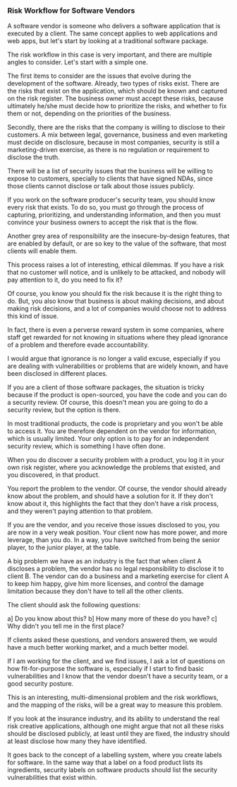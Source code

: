 ### Risk Workflow for Software Vendors

A software vendor is someone who delivers a software application that is executed by a client. The same concept applies to web applications and web apps, but let's start by looking at a traditional software package.

The risk workflow in this case is very important, and there are multiple angles to consider. Let's start with a simple one.

The first items to consider are the issues that evolve during the development of the software. Already, two types of risks exist. There are the risks that exist on the application, which should be known and captured on the risk register. The business owner must accept these risks, because ultimately he/she must decide how to prioritize the risks, and whether to fix them or not, depending on the priorities of the business.

Secondly, there are the risks that the company is willing to disclose to their customers. A mix between legal, governance, business and even marketing must decide on disclosure, because in most companies, security is still a marketing-driven exercise, as there is no regulation or requirement to disclose the truth.

There will be a list of security issues that the business will be willing to expose to customers, specially to clients that have signed NDAs, since those clients cannot disclose or talk about those issues publicly.

If you work on the software producer's security team, you should know every risk that exists. To do so, you must go through the process of capturing, prioritizing, and understanding information, and then you must convince your business owners to accept the risk that is the flow.

Another grey area of responsibility are the insecure-by-design features, that are enabled by default, or are so key to the value of the software, that most clients will enable them.

This process raises a lot of interesting, ethical dilemmas.  If you have a risk that no customer will notice, and is unlikely to be attacked, and nobody will pay attention to it, do you need to fix it?

Of course, you know you should fix the risk because it is the right thing to do. But, you also know that business is about making decisions, and about making risk decisions, and a lot of companies would choose not to address this kind of issue.

In fact, there is even a perverse reward system in some companies, where staff get rewarded for not knowing in situations where they plead ignorance of a problem and therefore evade accountability.

I would argue that ignorance is no longer a valid excuse, especially if you are dealing with vulnerabilities or problems that are widely known, and have been disclosed in different places.

If you are a client of those software packages, the situation is tricky because if the product is open-sourced, you have the code and you can do a security review.  Of course, this doesn't mean you are going to do a security review, but the option is there.

In most traditional products, the code is proprietary and you won't be able to access it. You are therefore dependent on the vendor for information, which is usually limited. Your only option is to pay for an independent security review, which is something I have often done.

When you do discover a security problem with a product, you log it in your own risk register, where you acknowledge the problems that existed, and you discovered, in that product.

You report the problem to the vendor. Of course, the vendor should already know about the problem, and should have a solution for it. If they don't know about it, this highlights the fact that they don't have a risk process, and they weren't paying attention to that problem.

If you are the vendor, and you receive those issues disclosed to you, you are now in a very weak position. Your client now has more power, and more leverage, than you do. In a way, you have switched from being the senior player, to the junior player, at the table.

A big problem we have as an industry is the fact that when client A discloses a problem, the vendor has no legal responsibility to disclose it to client B. The vendor can do a business and a marketing exercise for client A to keep him happy, give him more licenses, and control the damage limitation because they don't have to tell all the other clients.

The client should ask the following questions:

a] Do you know about this?
b] How many more of these do you have?
c] Why didn't you tell me in the first place?

If clients asked these questions, and vendors answered them, we would have a much better working market, and a much better model.

If I am working for the client, and we find issues, I ask a lot of questions on how fit-for-purpose the software is, especially if I start to find basic vulnerabilities and I know that the vendor doesn't have a security team, or a good security posture.

This is an interesting, multi-dimensional problem and the risk workflows, and the mapping of the risks, will be a great way to measure this problem.

If you look at the insurance industry, and its ability to understand the real risk creative applications, although one might argue that not all these risks should be disclosed publicly, at least until they are fixed, the industry should at least disclose how many they have identified.

It goes back to the concept of a labelling system, where you create labels for software. In the same way that a label on a food product lists its ingredients, security labels on software products should list the security vulnerabilities that exist within.
